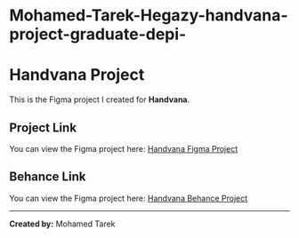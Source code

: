 # Mohamed-Tarek-Hegazy-handvana-project-graduate-depi-

# Handvana Project

This is the Figma project I created for **Handvana**.

## Project Link

You can view the Figma project here: [Handvana Figma Project](<https://www.figma.com/design/0B9O14xn3hT7EQ0z6r12nP/Hand-made-project?node-id=290-512&t=7K8MCryQODE2Gpa8-1>)

## Behance Link

You can view the Figma project here: [Handvana Behance Project](<https://www.behance.net/gallery/210790425/Handvana_E-commerce-App_UiUx-Case-Study>)

---

**Created by:** Mohamed Tarek
